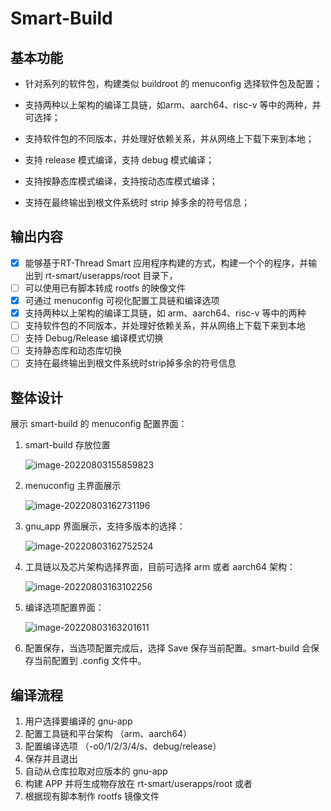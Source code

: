 # Smart-Build

## 基本功能

- 针对系列的软件包，构建类似 buildroot 的 menuconfig 选择软件包及配置；

- 支持两种以上架构的编译工具链，如arm、aarch64、risc-v 等中的两种，并可选择；

- 支持软件包的不同版本，并处理好依赖关系，并从网络上下载下来到本地；

- 支持 release 模式编译，支持 debug 模式编译；

- 支持按静态库模式编译，支持按动态库模式编译；

- 支持在最终输出到根文件系统时 strip 掉多余的符号信息；

## 输出内容

- [x] 能够基于RT-Thread Smart 应用程序构建的方式，构建一个个的程序，并输出到 rt-smart/userapps/root 目录下，
- [ ] 可以使用已有脚本转成 rootfs 的映像文件
- [x] 可通过 menuconfig 可视化配置工具链和编译选项
- [x] 支持两种以上架构的编译工具链，如 arm、aarch64、risc-v 等中的两种
- [ ] 支持软件包的不同版本，并处理好依赖关系，并从网络上下载下来到本地
- [ ] 支持 Debug/Release 编译模式切换
- [ ] 支持静态库和动态库切换
- [ ] 支持在最终输出到根文件系统时strip掉多余的符号信息

## 整体设计

展示 smart-build 的 menuconfig 配置界面： 

1. smart-build 存放位置

   ![image-20220803155859823](C:\Users\LiuKang\AppData\Roaming\Typora\typora-user-images\image-20220803155859823.png)

2. menuconfig 主界面展示

   ![image-20220803162731196](C:\Users\LiuKang\AppData\Roaming\Typora\typora-user-images\image-20220803162731196.png)

3. gnu_app 界面展示，支持多版本的选择：
	
   ![image-20220803162752524](C:\Users\LiuKang\AppData\Roaming\Typora\typora-user-images\image-20220803162752524.png)

4. 工具链以及芯片架构选择界面，目前可选择 arm 或者 aarch64 架构：
   
   ![image-20220803163102256](C:\Users\LiuKang\AppData\Roaming\Typora\typora-user-images\image-20220803163102256.png)
   
5. 编译选项配置界面：

   ![image-20220803163201611](C:\Users\LiuKang\AppData\Roaming\Typora\typora-user-images\image-20220803163201611.png)

6. 配置保存，当选项配置完成后，选择 Save 保存当前配置。smart-build 会保存当前配置到 .config 文件中。

## 编译流程

1. 用户选择要编译的 gnu-app
2. 配置工具链和平台架构 （arm、aarch64）
3. 配置编译选项 （-o0/1/2/3/4/s、debug/release）
4. 保存并且退出
5. 自动从仓库拉取对应版本的 gnu-app
6. 构建 APP 并将生成物存放在 rt-smart/userapps/root 或者 
7. 根据现有脚本制作 rootfs 镜像文件



